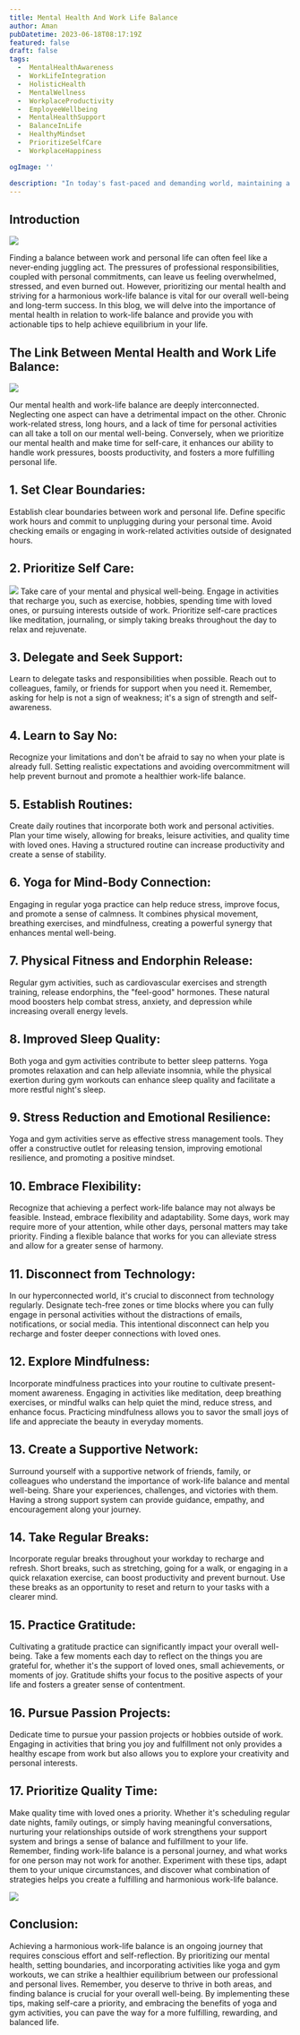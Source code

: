 ```yaml
---
title: Mental Health And Work Life Balance
author: Aman
pubDatetime: 2023-06-18T08:17:19Z
featured: false
draft: false
tags:
  -  MentalHealthAwareness
  -  WorkLifeIntegration
  -  HolisticHealth
  -  MentalWellness
  -  WorkplaceProductivity
  -  EmployeeWellbeing
  -  MentalHealthSupport
  -  BalanceInLife
  -  HealthyMindset
  -  PrioritizeSelfCare
  -  WorkplaceHappiness

ogImage: ''

description: "In today's fast-paced and demanding world, maintaining a healthy work-life balance has become more critical than ever. This blog explores the crucial link between mental health and work-life balance, and offers valuable insights and practical tips to help you navigate the challenges of balancing your professional and personal life, while safeguarding your mental well-being."
---
```


## Introduction

![](https://drive.google.com/file/d/1tlZP7m9BqULPMivhpWuDt82dkxNyq6ef/view?usp=drivesdk)


Finding a balance between work and personal life can often feel like a never-ending juggling act. The pressures of professional responsibilities, coupled with personal commitments, can leave us feeling overwhelmed, stressed, and even burned out. However, prioritizing our mental health and striving for a harmonious work-life balance is vital for our overall well-being and long-term success. In this blog, we will delve into the importance of mental health in relation to work-life balance and provide you with actionable tips to help achieve equilibrium in your life.
 
## The Link Between Mental Health and Work Life Balance:

![](https://drive.google.com/file/d/1tkNG00-mkZND-mv6jQirkdCGzZVyNP0N/view?usp=drivesdk)

Our mental health and work-life balance are deeply interconnected. Neglecting one aspect can have a detrimental impact on the other. Chronic work-related stress, long hours, and a lack of time for personal activities can all take a toll on our mental well-being. Conversely, when we prioritize our mental health and make time for self-care, it enhances our ability to handle work pressures, boosts productivity, and fosters a more fulfilling personal life.

## 1. Set Clear Boundaries:
Establish clear boundaries between work and personal life. Define specific work hours and commit to unplugging during your personal time. Avoid checking emails or engaging in work-related activities outside of designated hours.


## 2. Prioritize Self Care: 

![](https://drive.google.com/file/d/1tmlcHElFydFCzjjtbjpCe_n1j2ZtfYh4/view?usp=drivesdk)
Take care of your mental and physical well-being. Engage in activities that recharge you, such as exercise, hobbies, spending time with loved ones, or pursuing interests outside of work. Prioritize self-care practices like meditation, journaling, or simply taking breaks throughout the day to relax and rejuvenate.

## 3. Delegate and Seek Support:
 Learn to delegate tasks and responsibilities when possible. Reach out to colleagues, family, or friends for support when you need it. Remember, asking for help is not a sign of weakness; it's a sign of strength and self-awareness.

## 4. Learn to Say No:
 Recognize your limitations and don't be afraid to say no when your plate is already full. Setting realistic expectations and avoiding overcommitment will help prevent burnout and promote a healthier work-life balance.

## 5. Establish Routines: 
 Create daily routines that incorporate both work and personal activities. Plan your time wisely, allowing for breaks, leisure activities, and quality time with loved ones. Having a structured routine can increase productivity and create a sense of stability.


## 6. Yoga for Mind-Body Connection:
 Engaging in regular yoga practice can help reduce stress, improve focus, and promote a sense of calmness. It combines physical movement, breathing exercises, and mindfulness, creating a powerful synergy that enhances mental well-being.

## 7. Physical Fitness and Endorphin Release:
 Regular gym activities, such as cardiovascular exercises and strength training, release endorphins, the "feel-good" hormones. These natural mood boosters help combat stress, anxiety, and depression while increasing overall energy levels.

## 8. Improved Sleep Quality:
 Both yoga and gym activities contribute to better sleep patterns. Yoga promotes relaxation and can help alleviate insomnia, while the physical exertion during gym workouts can enhance sleep quality and facilitate a more restful night's sleep.

## 9. Stress Reduction and Emotional Resilience:
 Yoga and gym activities serve as effective stress management tools. They offer a constructive outlet for releasing tension, improving emotional resilience, and promoting a positive mindset.

## 10. Embrace Flexibility:
  Recognize that achieving a perfect work-life balance may not always be feasible. Instead, embrace flexibility and adaptability. Some days, work may require more of your attention, while other days, personal matters may take priority. Finding a flexible balance that works for you can alleviate stress and allow for a greater sense of harmony.

## 11. Disconnect from Technology:
 In our hyperconnected world, it's crucial to disconnect from technology regularly. Designate tech-free zones or time blocks where you can fully engage in personal activities without the distractions of emails, notifications, or social media. This intentional disconnect can help you recharge and foster deeper connections with loved ones.

## 12. Explore Mindfulness:
 Incorporate mindfulness practices into your routine to cultivate present-moment awareness. Engaging in activities like meditation, deep breathing exercises, or mindful walks can help quiet the mind, reduce stress, and enhance focus. Practicing mindfulness allows you to savor the small joys of life and appreciate the beauty in everyday moments.

## 13. Create a Supportive Network:
 Surround yourself with a supportive network of friends, family, or colleagues who understand the importance of work-life balance and mental well-being. Share your experiences, challenges, and victories with them. Having a strong support system can provide guidance, empathy, and encouragement along your journey.

## 14. Take Regular Breaks:
 Incorporate regular breaks throughout your workday to recharge and refresh. Short breaks, such as stretching, going for a walk, or engaging in a quick relaxation exercise, can boost productivity and prevent burnout. Use these breaks as an opportunity to reset and return to your tasks with a clearer mind.

## 15. Practice Gratitude: 
Cultivating a gratitude practice can significantly impact your overall well-being. Take a few moments each day to reflect on the things you are grateful for, whether it's the support of loved ones, small achievements, or moments of joy. Gratitude shifts your focus to the positive aspects of your life and fosters a greater sense of contentment.

## 16. Pursue Passion Projects:
 Dedicate time to pursue your passion projects or hobbies outside of work. Engaging in activities that bring you joy and fulfillment not only provides a healthy escape from work but also allows you to explore your creativity and personal interests.

## 17. Prioritize Quality Time:
 Make quality time with loved ones a priority. Whether it's scheduling regular date nights, family outings, or simply having meaningful conversations, nurturing your relationships outside of work strengthens your support system and brings a sense of balance and fulfillment to your life.
Remember, finding work-life balance is a personal journey, and what works for one person may not work for another. Experiment with these tips, adapt them to your unique circumstances, and discover what combination of strategies helps you create a fulfilling and harmonious work-life balance.

![](https://drive.google.com/file/d/1tlZP7m9BqULPMivhpWuDt82dkxNyq6ef/view?usp=drivesdk)

## Conclusion:
Achieving a harmonious work-life balance is an ongoing journey that requires conscious effort and self-reflection. By prioritizing our mental health, setting boundaries, and incorporating activities like yoga and gym workouts, we can strike a healthier equilibrium between our professional and personal lives. Remember, you deserve to thrive in both areas, and finding balance is crucial for your overall well-being. By implementing these tips, making self-care a priority, and embracing the benefits of yoga and gym activities, you can pave the way for a more fulfilling, rewarding, and balanced life.
